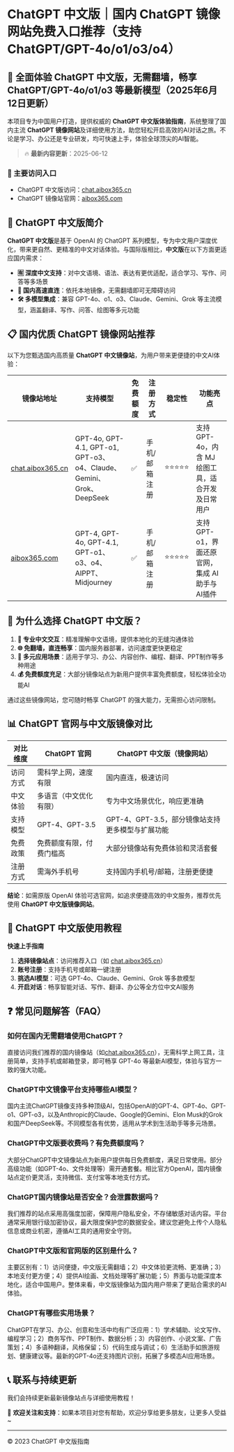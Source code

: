 # ChatGPT 中文版｜国内 ChatGPT 镜像网站免费入口推荐（支持 ChatGPT/GPT-4o/o1/o3/o4）

## 📢 全面体验 ChatGPT 中文版，无需翻墙，畅享 ChatGPT/GPT-4o/o1/o3 等最新模型（2025年6月12日更新）

本项目专为中国用户打造，提供权威的 **ChatGPT 中文版体验指南**，系统整理了国内主流 **ChatGPT 镜像网站**及详细使用方法，助您轻松开启高效的AI对话之旅。不论是学习、办公还是专业研发，均可快速上手，体验全球顶尖的AI智能。

> 🔥 **最新内容更新**：2025-06-12

### 🚀 主要访问入口

- ChatGPT 中文版访问：[chat.aibox365.cn](https://chat.aibox365.cn)
- ChatGPT 镜像站官网：[aibox365.com](https://aibox365.com)

## 🤔 ChatGPT 中文版简介

**ChatGPT 中文版**是基于 OpenAI 的 ChatGPT 系列模型，专为中文用户深度优化，带来更自然、更精准的中文对话体验。与国际版相比，**中文版**在以下方面更适应国内需求：

- **🈶 深度中文支持**：对中文语境、语法、表达有更优适配，适合学习、写作、问答等多场景
- **🚀 国内高速直连**：依托本地镜像，无需翻墙即可无障碍访问
- **🛠️ 多模型集成**：兼容 GPT-4o、o1、o3、Claude、Gemini、Grok 等主流模型，涵盖翻译、写作、问答、绘图等多元功能

## 📋 国内优质 ChatGPT 镜像网站推荐

以下为您甄选国内高质量 **ChatGPT 中文镜像站**，为用户带来更便捷的中文AI体验：

| 镜像站地址 | 支持模型 | 免费额度 | 注册方式 | 稳定性 | 功能亮点 |
|------------|----------|----------|----------|--------|----------|
| [chat.aibox365.cn](https://chat.aibox365.cn) | GPT-4o, GPT-4.1, GPT-o1, GPT-o3、o4、Claude、Gemini、Grok、DeepSeek | ✅ | 手机/邮箱注册 | ⭐⭐⭐⭐⭐ | 支持 GPT-4o，内含 MJ 绘图工具，适合开发及日常用户 |
| [aibox365.com](https://aibox365.com) | GPT-4, GPT-4o, GPT-4.1, GPT-o1、o3、o4、AIPPT、Midjourney | ✅ | 手机/邮箱注册 | ⭐⭐⭐⭐⭐ | 支持 GPT-o1，界面还原官网，集成 AI助手与AI插件 |

## 🌟 为什么选择 ChatGPT 中文版？

1. **📝 专业中文交互**：精准理解中文语境，提供本地化的无缝沟通体验
2. **🌐 免翻墙，直连畅享**：国内服务器部署，访问速度更快更稳定
3. **🎯 多元应用场景**：适用于学习、办公、内容创作、编程、翻译、PPT制作等多种用途
4. **💰 免费额度充足**：大部分镜像站点为新用户提供丰富免费额度，轻松体验全功能AI

通过这些镜像网站，您可随时畅享 ChatGPT 的强大能力，无需担心访问限制。

## 📊 ChatGPT 官网与中文版镜像对比

| 对比维度 | ChatGPT 官网 | ChatGPT 中文版（镜像网站） |
|----------|--------------|---------------------------|
| 访问方式 | 需科学上网，速度有限 | 国内直连，极速访问 |
| 中文体验 | 多语言（中文优化有限） | 专为中文场景优化，响应更准确 |
| 支持模型 | GPT-4、GPT-3.5 | GPT-4、GPT-3.5，部分镜像站支持更多模型与扩展功能 |
| 免费政策 | 免费额度有限，付费门槛高 | 大部分镜像站有免费体验和灵活套餐 |
| 注册方式 | 需海外手机号 | 支持国内手机号/邮箱，注册更便捷 |

**结论**：如需原版 OpenAI 体验可选官网，如追求便捷高效的中文服务，推荐优先使用 **ChatGPT 中文版镜像网站**。

## 📝 ChatGPT 中文版使用教程

**快速上手指南**

1. **选择镜像站点**：访问推荐入口（如 [chat.aibox365.cn](https://chat.aibox365.cn)）
2. **账号注册**：支持手机号或邮箱一键注册
3. **挑选AI模型**：可选 GPT-4o、Claude、Gemini、Grok 等多款模型
4. **开启对话**：畅享智能对话、写作、翻译、办公等全方位中文AI服务

## ❓ 常见问题解答（FAQ）

### 如何在国内无需翻墙使用ChatGPT？

直接访问我们推荐的国内镜像站（如[chat.aibox365.cn](https://chat.aibox365.cn)），无需科学上网工具，注册简单，支持手机或邮箱登录，即可畅享 GPT-4o 等最新AI模型，体验与官方一致的强大功能。

### ChatGPT中文镜像平台支持哪些AI模型？

国内主流ChatGPT镜像支持多种顶级AI，包括OpenAI的GPT-4、GPT-4o、GPT-o1、GPT-o3，以及Anthropic的Claude、Google的Gemini、Elon Musk的Grok和国产DeepSeek等。不同模型各有优势，适用从学术到生活助手等多元场景。

### ChatGPT中文版要收费吗？有免费额度吗？

大部分ChatGPT中文镜像站点为新用户提供每日免费额度，满足日常使用。部分高级功能（如GPT-4o、文件处理等）需开通套餐。相比官方OpenAI，国内镜像站点定价更灵活，支持微信、支付宝等本地支付方式。

### ChatGPT国内镜像站是否安全？会泄露数据吗？

我们推荐的站点采用高强度加密，保障用户隐私安全，不存储敏感对话内容。平台通常采用银行级加密协议，最大限度保护您的数据安全。建议您避免上传个人隐私信息或商业机密，遵循AI工具的通用安全守则。

### ChatGPT中文版和官网版的区别是什么？

主要区别有：1）访问便捷，中文版无需翻墙；2）中文体验更流畅、更准确；3）本地支付更方便；4）提供AI绘画、文档处理等扩展功能；5）界面与功能深度本地化，适合中国用户。整体来看，中文版镜像站为国内用户带来了更贴合需求的AI体验。

### ChatGPT有哪些实用场景？

ChatGPT在学习、办公、创意和生活中均有广泛应用：1）学术辅助、论文写作、编程学习；2）商务写作、PPT制作、数据分析；3）内容创作、小说文案、广告策划；4）多语种翻译，风格保留；5）代码生成与调试；6）生活助手如旅游规划、健康建议等。最新的GPT-4o还支持图片识别，拓展了多模态AI应用场景。

## 📞 联系与持续更新

我们会持续更新最新镜像站点与详细使用教程！

🌟 **欢迎关注和支持**：如果本项目对您有帮助，欢迎分享给更多朋友，让更多人受益~

---

© 2023 ChatGPT 中文版指南

